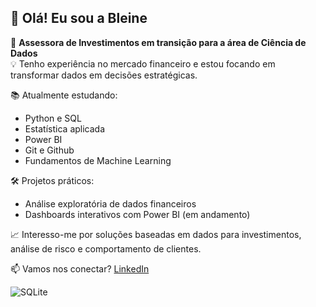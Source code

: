 ## 👋 Olá! Eu sou a Bleine

🎯 **Assessora de Investimentos em transição para a área de Ciência de Dados**  
💡 Tenho experiência no mercado financeiro e estou focando em transformar dados em decisões estratégicas.

📚 Atualmente estudando:
- Python e SQL
- Estatística aplicada
- Power BI
- Git e Github
- Fundamentos de Machine Learning

🛠️ Projetos práticos:
- Análise exploratória de dados financeiros
- Dashboards interativos com Power BI (em andamento)

📈 Interesso-me por soluções baseadas em dados para investimentos, análise de risco e comportamento de clientes.

📫 Vamos nos conectar? [LinkedIn](https://www.linkedin.com/in/bleinebach)

![SQLite](https://img.shields.io/badge/SQLite-000?style=for-the-badge&logo=sqlite&logoColor=07405E)



